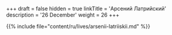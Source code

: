 +++
draft = false
hidden = true
linkTitle = 'Арсений Латрийский'
description = '26 December'
weight = 26
+++

{{% include file="content/ru/lives/arsenii-latriiskii.md" %}}
